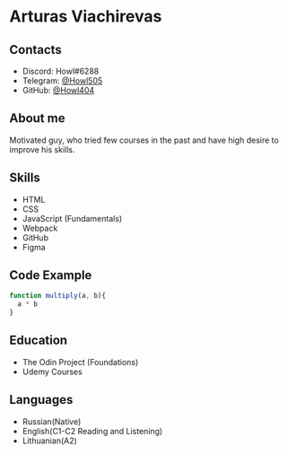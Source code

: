 # Arturas Viachirevas
## Contacts
* Discord: Howl#6288
* Telegram: [@Howl505](https://t.me/Howl505)
* GitHub: [@Howl404](https://github.com/Howl404)
## About me
Motivated guy, who tried few courses in the past and have high desire to improve his skills.
## Skills
* HTML
* CSS
* JavaScript (Fundamentals)
* Webpack
* GitHub
* Figma
## Code Example
```javascript
function multiply(a, b){
  a * b
}
```
## Education
* The Odin Project (Foundations)
* Udemy Courses
## Languages
* Russian(Native)
* English(C1-C2 Reading and Listening)
* Lithuanian(A2)